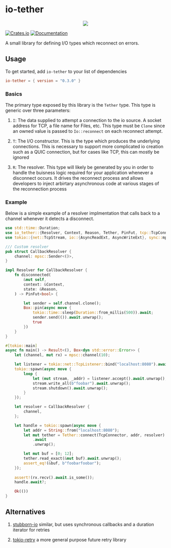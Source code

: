 # io-tether

<p align="center">
  <img src="https://cdn.akamai.steamstatic.com/apps/dota2/images/dota_react/abilities/wisp_tether.png" />
</p>

[![Crates.io](https://img.shields.io/crates/v/io-tether.svg)](https://crates.io/crates/io-tether)
[![Documentation](https://docs.rs/io-tether/badge.svg)](https://docs.rs/io-tether/)

A small library for defining I/O types which reconnect on errors. 

## Usage

To get started, add `io-tether` to your list of dependencies

```toml
io-tether = { version = "0.3.0" }
```

### Basics

The primary type exposed by this library is the `Tether` type. This
type is generic over three parameters:

1. `I`: The data supplied to attempt a connection to the io source. A
   socket address for TCP, a file name for Files, etc. This type must
   be `Clone` since an owned value is passed to `Io::reconnect` on
   each reconnect attempt.

2. `T`: The I/O constructor. This is the type which produces the
   underlying connections. This is necessary to support more
   complicated io creation such as a QUIC connection, but for cases
   like TCP, this can mostly be ignored

3. `R`: The resolver. This type will likely be generated by you in
   order to handle the buisness logic required for your application
   whenever a disconnect occurs. It drives the reconnect process and
   allows developers to inject arbirtary asynchronous code at various
   stages of the reconnection process

### Example

Below is a simple example of a resolver implmentation that calls back
to a channel whenever it detects a disconnect.

```rust
use std::time::Duration;
use io_tether::{Resolver, Context, Reason, Tether, PinFut, tcp::TcpConnector};
use tokio::{net::TcpStream, io::{AsyncReadExt, AsyncWriteExt}, sync::mpsc};

/// Custom resolver
pub struct CallbackResolver {
    channel: mpsc::Sender<()>,
}

impl Resolver for CallbackResolver {
    fn disconnected(
        &mut self,
        context: &Context,
        state: &Reason,
    ) -> PinFut<bool> {

        let sender = self.channel.clone();
        Box::pin(async move {
            tokio::time::sleep(Duration::from_millis(500)).await;
            sender.send(()).await.unwrap();
            true
        })
    }
}

#[tokio::main]
async fn main() -> Result<(), Box<dyn std::error::Error>> {
    let (channel, mut rx) = mpsc::channel(10);

    let listener = tokio::net::TcpListener::bind("localhost:8080").await?;
    tokio::spawn(async move {
        loop {
            let (mut stream, _addr) = listener.accept().await.unwrap();
            stream.write_all(b"foobar").await.unwrap();
            stream.shutdown().await.unwrap();
        }
    });

    let resolver = CallbackResolver {
        channel,
    };

    let handle = tokio::spawn(async move {
        let addr = String::from("localhost:8080");
        let mut tether = Tether::connect(TcpConnector, addr, resolver)
            .await
            .unwrap();

        let mut buf = [0; 12];
        tether.read_exact(&mut buf).await.unwrap();
        assert_eq!(&buf, b"foobarfoobar");
    });
    
    assert!(rx.recv().await.is_some());
    handle.await?;

    Ok(())
}
```

## Alternatives

1. [stubborn-io](https://crates.io/crates/stubborn-io) similar, but
   uses synchronous callbacks and a duration iterator for retries

2. [tokio-retry](https://crates.io/crates/tokio-retry) a more general
   purpose future retry library

